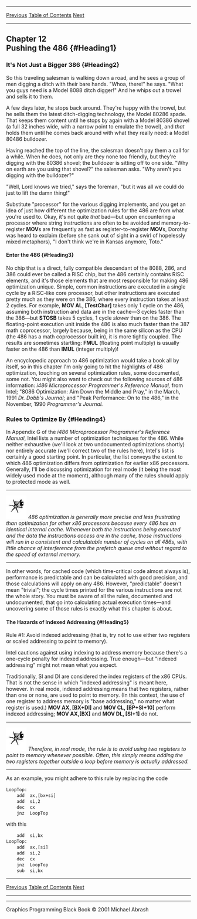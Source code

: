   ------------------------ --------------------------------- --------------------
  [Previous](11-08.html)   [Table of Contents](index.html)   [Next](12-02.html)
  ------------------------ --------------------------------- --------------------

Chapter 12\
 Pushing the 486 {#Heading1}
----------------

### It's Not Just a Bigger 386 {#Heading2}

So this traveling salesman is walking down a road, and he sees a group
of men digging a ditch with their bare hands. "Whoa, there!" he says.
"What you guys need is a Model 8088 ditch digger!" And he whips out a
trowel and sells it to them.

A few days later, he stops back around. They're happy with the trowel,
but he sells them the latest ditch-digging technology, the Model 80286
spade. That keeps them content until he stops by again with a Model
80386 shovel (a full 32 inches wide, with a narrow point to emulate the
trowel), and *that* holds them until he comes back around with what they
really need: a Model 80486 bulldozer.

Having reached the top of the line, the salesman doesn't pay them a call
for a while. When he does, not only are they none too friendly, but
they're digging with the 80386 shovel; the bulldozer is sitting off to
one side. "Why on earth are you using that shovel?" the salesman asks.
"Why aren't you digging with the bulldozer?"

"Well, Lord knows we tried," says the foreman, "but it was all we could
do just to lift the damn thing!"

Substitute "processor" for the various digging implements, and you get
an idea of just how different the optimization rules for the 486 are
from what you're used to. Okay, it's not quite *that* bad—but upon
encountering a processor where string instructions are often to be
avoided and memory-to-register **MOV**s are frequently as fast as
register-to-register **MOV**s, Dorothy was heard to exclaim (before she
sank out of sight in a swirl of hopelessly mixed metaphors), "I don't
think we're in Kansas anymore, Toto."

#### Enter the 486 {#Heading3}

No chip that is a direct, fully compatible descendant of the 8088, 286,
and 386 could ever be called a RISC chip, but the 486 certainly contains
RISC elements, and it's those elements that are most responsible for
making 486 optimization unique. Simple, common instructions are executed
in a single cycle by a RISC-like core processor, but other instructions
are executed pretty much as they were on the 386, where every
instruction takes at least 2 cycles. For example, **MOV AL, [TestChar]**
takes only 1 cycle on the 486, assuming both instruction and data are in
the cache—3 cycles faster than the 386—but **STOSB** takes 5 cycles, 1
cycle *slower* than on the 386. The floating-point execution unit inside
the 486 is also much faster than the 387 math coprocessor, largely
because, being in the same silicon as the CPU (the 486 has a math
coprocessor built in), it is more tightly coupled. The results are
sometimes startling: **FMUL** (floating point multiply) is usually
faster on the 486 than **IMUL** (integer multiply)!

An encyclopedic approach to 486 optimization would take a book all by
itself, so in this chapter I'm only going to hit the highlights of 486
optimization, touching on several optimization rules, some documented,
some not. You might also want to check out the following sources of 486
information: *i486 Microprocessor Programmer's Reference Manual,* from
Intel; "8086 Optimization: Aim Down the Middle and Pray," in the March,
1991 *Dr. Dobb's Journal*; and "Peak Performance: On to the 486," in the
November, 1990 *Programmer's Journal.*

### Rules to Optimize By {#Heading4}

In Appendix G of the *i486 Microprocessor Programmer*'*s* *Reference
Manual*, Intel lists a number of optimization techniques for the 486.
While neither exhaustive (we'll look at two undocumented optimizations
shortly) nor entirely accurate (we'll correct two of the rules here),
Intel's list is certainly a good starting point. In particular, the list
conveys the extent to which 486 optimization differs from optimization
for earlier x86 processors. Generally, I'll be discussing optimization
for real mode (it being the most widely used mode at the moment),
although many of the rules should apply to protected mode as well.

  ------------------- --------------------------------------------------------------------------------------------------------------------------------------------------------------------------------------------------------------------------------------------------------------------------------------------------------------------------------------------------------------------------------------------------------------------------------------------------------------------------------
  ![](images/i.jpg)   *486 optimization is generally more precise and less frustrating than optimization for other x86 processors because every 486 has an identical internal cache. Whenever both the instructions being executed and the data the instructions access are in the cache, those instructions will run in a consistent and calculatable number of cycles on all 486s, with little chance of interference from the prefetch queue and without regard to the speed of external memory.*
  ------------------- --------------------------------------------------------------------------------------------------------------------------------------------------------------------------------------------------------------------------------------------------------------------------------------------------------------------------------------------------------------------------------------------------------------------------------------------------------------------------------

In other words, for cached code (which time-critical code almost always
is), performance is predictable and can be calculated with good
precision, and those calculations will apply on any 486. However,
"predictable" doesn't mean "trivial"; the cycle times printed for the
various instructions are not the whole story. You must be aware of all
the rules, documented and undocumented, that go into calculating actual
execution times—and uncovering some of those rules is exactly what this
chapter is about.

#### The Hazards of Indexed Addressing {#Heading5}

Rule \#1: Avoid indexed addressing (that is, try not to use either two
registers or scaled addressing to point to memory).

Intel cautions against using indexing to address memory because there's
a one-cycle penalty for indexed addressing. True enough—but "indexed
addressing" might not mean what you expect.

Traditionally, SI and DI are considered the index registers of the x86
CPUs. That is not the sense in which "indexed addressing" is meant here,
however. In real mode, indexed addressing means that two registers,
rather than one or none, are used to point to memory. (In this context,
the use of one register to address memory is "base addressing," no
matter what register is used.) **MOV AX, [BX+DI]** and **MOV CL,
[BP+SI+10]** perform indexed addressing; **MOV AX,[BX]** and **MOV DL,
[SI+1]** do not.

  ------------------- --------------------------------------------------------------------------------------------------------------------------------------------------------------------------------------------------------------------------
  ![](images/i.jpg)   *Therefore, in real mode, the rule is to avoid using two registers to point to memory whenever possible. Often, this simply means adding the two registers together outside a loop before memory is actually addressed.*
  ------------------- --------------------------------------------------------------------------------------------------------------------------------------------------------------------------------------------------------------------------

As an example, you might adhere to this rule by replacing the code

    LoopTop:
        add  ax,[bx+si]
        add  si,2
        dec  cx
        jnz  LoopTop

with this

        add  si,bx
    LoopTop:
        add  ax,[si]
        add  si,2
        dec  cx
        jnz  LoopTop
        sub  si,bx

  ------------------------ --------------------------------- --------------------
  [Previous](11-08.html)   [Table of Contents](index.html)   [Next](12-02.html)
  ------------------------ --------------------------------- --------------------

* * * * *

Graphics Programming Black Book © 2001 Michael Abrash
